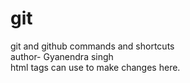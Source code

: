 # git
git and github commands and shortcuts
<br>
author- Gyanendra singh <br>
html tags can use to make changes here.

